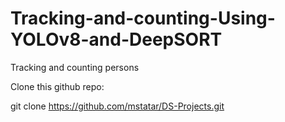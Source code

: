 # Tracking-and-counting-Using-YOLOv8-and-DeepSORT
Tracking and counting persons

Clone this github repo:

git clone https://github.com/mstatar/DS-Projects.git
